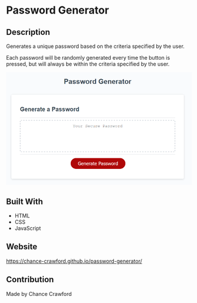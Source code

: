 # Password Generator

## Description
Generates a unique password based on the criteria specified by the user.

Each password will be randomly generated every time the button is pressed,
but will always be within the criteria specified by the user.

![password generator](./assets/images/screenshot.PNG)

## Built With
* HTML
* CSS
* JavaScript

## Website
https://chance-crawford.github.io/password-generator/

## Contribution
Made by Chance Crawford